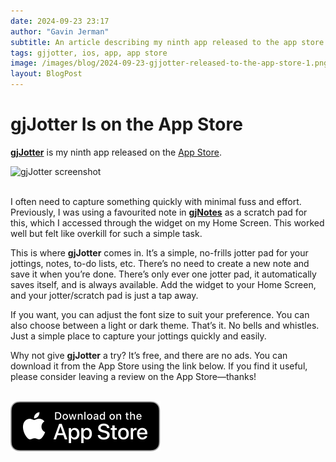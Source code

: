 ```yaml
---
date: 2024-09-23 23:17
author: "Gavin Jerman"
subtitle: An article describing my ninth app released to the app store.
tags: gjjotter, ios, app, app store
image: /images/blog/2024-09-23-gjjotter-released-to-the-app-store-1.png
layout: BlogPost
---
```


# gjJotter Is on the App Store

[**gjJotter**](/projects/gjJotter) is my ninth app released on the [App Store](https://apps.apple.com/gb/app/gjjotter/id6698850903?platform=iphone).

<img src="/images/blog/2024-09-23-gjjotter-released-to-the-app-store-1.png" alt="gjJotter screenshot" width="384">
<br><br>

I often need to capture something quickly with minimal fuss and effort. Previously, I was using a favourited note in [**gjNotes**](/projects/gjNotes) as a scratch pad for this, which I accessed through the widget on my Home Screen. This worked well but felt like overkill for such a simple task.

This is where **gjJotter** comes in. It’s a simple, no-frills jotter pad for your jottings, notes, to-do lists, etc. There’s no need to create a new note and save it when you’re done. There’s only ever one jotter pad, it automatically saves itself, and is always available. Add the widget to your Home Screen, and your jotter/scratch pad is just a tap away.

If you want, you can adjust the font size to suit your preference. You can also choose between a light or dark theme. That’s it. No bells and whistles. Just a simple place to capture your jottings quickly and easily.

Why not give **gjJotter** a try? It’s free, and there are no ads. You can download it from the App Store using the link below. If you find it useful, please consider leaving a review on the App Store—thanks!
<br><br>

[![download](/images/Download_on_the_App_Store_Badge_US-UK_RGB_blk_092917.svg)](https://apps.apple.com/gb/app/gjjotter/id6698850903?platform=iphone)
